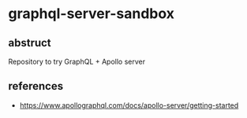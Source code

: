 # graphql-server-sandbox

## abstruct

Repository to try GraphQL + Apollo server

## references

- https://www.apollographql.com/docs/apollo-server/getting-started
